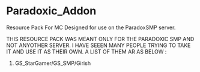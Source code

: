 # Paradoxic_Addon
Resource Pack For MC
Designed for use on the ParadoxSMP server.


THIS RESOURCE PACK WAS MEANT ONLY FOR THE PARADOXIC SMP AND NOT ANYOTHER SERVER. I HAVE SEEEN MANY PEOPLE TRYING TO TAKE IT AND USE IT AS THEIR OWN.
A LIST OF THEM AR AS BELOW : 

1. GS_StarGamer/GS_SMP/Girish
